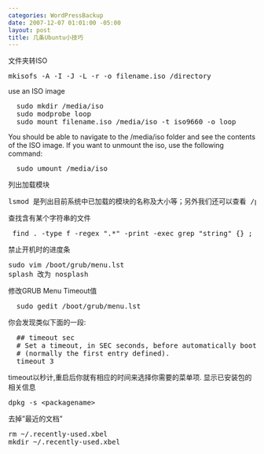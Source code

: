 ```yaml
--- 
categories: WordPressBackup
date: 2007-12-07 01:01:00 -05:00
layout: post
title: 几条Ubuntu小技巧
---
```

文件夹转ISO
<pre>mkisofs -A -I -J -L -r -o filename.iso /directory</pre>
use an ISO image
<pre>  sudo mkdir /media/iso
  sudo modprobe loop
  sudo mount filename.iso /media/iso -t iso9660 -o loop</pre>
You should be able to navigate to the /media/iso folder and see the contents of the ISO image. If you want to unmount the iso, use the following command:
<pre>  sudo umount /media/iso</pre>
列出加载模块
<pre class="code">lsmod 是列出目前系统中已加载的模块的名称及大小等；另外我们还可以查看 /proc/modules</pre>
查找含有某个字符串的文件
<pre class="code"> find . -type f -regex ".*" -print -exec grep "string" {} ;</pre>
禁止开机时的进度条
<pre class="code">sudo vim /boot/grub/menu.lst
splash 改为 nosplash</pre>
修改GRUB Menu Timeout值
<pre class="code">  sudo gedit /boot/grub/menu.lst</pre>
你会发现类似下面的一段:
<pre class="code">  ## timeout sec
  # Set a timeout, in SEC seconds, before automatically booting the default entry
  # (normally the first entry defined).
  timeout 3</pre>
timeout以秒计,重启后你就有相应的时间来选择你需要的菜单项.
显示已安装包的相关信息
<pre class="code">dpkg -s &lt;packagename&gt;</pre>
去掉”最近的文档”
<pre class="code">rm ~/.recently-used.xbel
mkdir ~/.recently-used.xbel</pre>
